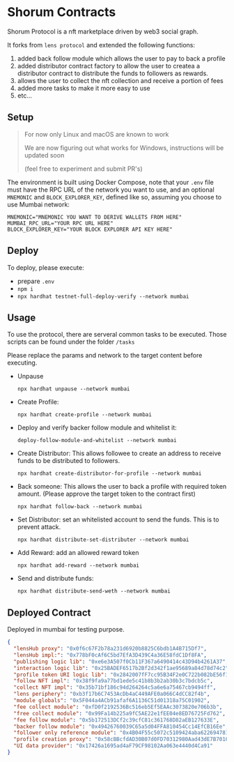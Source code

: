 # Shorum Contracts

Shorum Protocol is a nft marketplace driven by web3 social graph.

It forks from `lens protocol` and extended the following functions:

1. added back follow module which allows the user to pay to back a profile
2. added distributor contract factory to allow the user to createa a distributor contract to distribute the funds to followers as rewards.
3. allows the user to collect the nft collection and receive a portion of fees
4. added more tasks to make it more easy to use
5. etc...

## Setup

> For now only Linux and macOS are known to work
>
> We are now figuring out what works for Windows, instructions will be updated soon
>
> (feel free to experiment and submit PR's)

The environment is built using Docker Compose, note that your `.env` file must have the RPC URL of the network you want to use, and an optional `MNEMONIC` and `BLOCK_EXPLORER_KEY`, defined like so, assuming you choose to use Mumbai network:

```
MNEMONIC="MNEMONIC YOU WANT TO DERIVE WALLETS FROM HERE"
MUMBAI_RPC_URL="YOUR RPC URL HERE"
BLOCK_EXPLORER_KEY="YOUR BLOCK EXPLORER API KEY HERE"
```

## Deploy

To deploy, please execute:

* prepare `.env`
* `npm i`
* `npx hardhat testnet-full-deploy-verify --network mumbai`

## Usage

To use the protocol, there are serveral common tasks to be executed. Those scripts can be found under the folder `/tasks`

Please replace the params and network to the target content before executing.

- Unpause

  `npx hardhat unpause --network mumbai`

- Create Profile:

   `npx hardhat create-profile --network mumbai`

- Deploy and verify backer follow module and whitelist it: 

  `deploy-follow-module-and-whitelist --network mumbai`

- Create Distributor: This allows followee to create an address to receive funds to be distributed to followers.
  
  `npx hardhat create-distributor-for-profile --network mumbai`

- Back someone: This allows the user to back a profile with required token amount. (Please approve the target token to the contract first)
  
  `npx hardhat follow-back --network mumbai`

- Set Distributor: set an whitelisted account to send the funds. This is to prevent attack.

  `npx hardhat distribute-set-distributer --network mumbai`

- Add Reward: add an allowed reward token

  `npx hardhat add-reward --network mumbai`

- Send and distribute funds:

  `npx hardhat distribute-send-weth --network mumbai`
## Deployed Contract

Deployed in mumbai for testing purpose.

```json
{
  "lensHub proxy": "0x0f6c67F2b78a231d6920b8825C6bdb1A4B715Df7",
  "lensHub impl:": "0x778bF0cAf6C5bd7EfA3D439C4a36E58fdC1Df8FA",
  "publishing logic lib": "0xe6e3A507f0Cb11F367a6490414c43D94b4261A37",
  "interaction logic lib": "0x25BADEF6517b2Bf2d342f1ae95689a84d78d74c2",
  "profile token URI logic lib": "0x2842007fF7cc95B34F2e0C722b082bE56f138bba",
  "follow NFT impl": "0x38f9fa9a77bd1ede5c41b8b3b2ab30b3c7bdcb5c",
  "collect NFT impl": "0x35b71bf186c94d264264c5a6e6a75467cb9494ff",
  "lens periphery": "0xb3f17b6C7453AcDb4aC449AFE0a066C4dCC82f4b",
  "module globals": "0x5F044a4ACb91afaf6A1136C51d01318a75C01902",
  "fee collect module": "0xfD0f2192536Bc516eb5Ef5EAAc3073820e706b3b",
  "free collect module": "0x99Fa14b225a9fC5AE22e1fEE04e8ED76725Fd762",
  "fee follow module": "0x5b172513DCf2c39cfC81c361768D82aEB127633E",
  "backer follow module": "0x49426760039C65a5d04FFA810454Cc14EfCB16Ee",
  "follower only reference module": "0x4B04F55c5072c5109424aba622694781F4fE421a",
  "profile creation proxy": "0x58cBBcfdAD30B07d0FD70312980Aad43dE7B7010",
  "UI data provider": "0x17426a1695ad4aF79CF98102Aa063e4440d4Ca91"
}
```